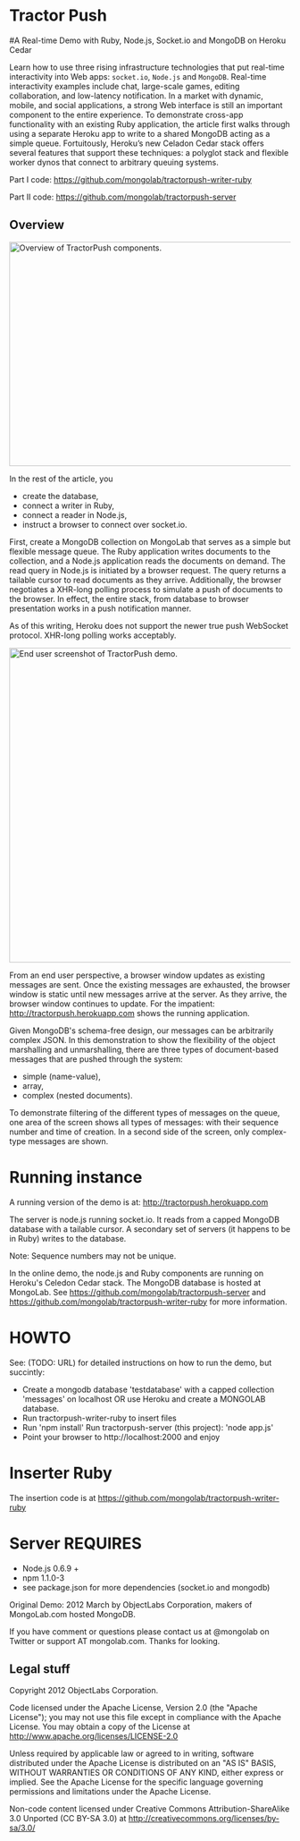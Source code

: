 # Tractor Push
#A Real-time Demo with Ruby, Node.js, Socket.io and MongoDB on Heroku Cedar


Learn how to use three rising infrastructure technologies that put
real-time interactivity into Web apps: `socket.io`, `Node.js` and
`MongoDB`. Real-time interactivity examples include chat, large-scale
games, editing collaboration, and low-latency notification.  In a
market with dynamic, mobile, and social applications, a strong Web
interface is still an important component to the entire experience.
To demonstrate cross-app functionality with an existing Ruby
application, the article first walks through using a separate Heroku
app to write to a shared MongoDB acting as a simple queue.
Fortuitously, Heroku’s new Celadon Cedar stack offers several features
that support these techniques: a polyglot stack and flexible worker
dynos that connect to arbitrary queuing systems.

<p class="callout" markdown="1"> Part I code:
<a href="https://github.com/mongolab/tractorpush-writer-ruby">https://github.com/mongolab/tractorpush-writer-ruby</a></p> 
<p class="callout" markdown="1"> Part II code:
<a href="https://github.com/mongolab/tractorpush-server">https://github.com/mongolab/tractorpush-server</a></p>

## Overview

<img src="http://blog.mongolab.com/wp-content/uploads/2012/03/TailableCursorDiagram.png" width="822" height="401" alt="Overview of TractorPush components."/>
 
In the rest of the article, you 

* create the database, 
* connect a writer in Ruby,
* connect a reader in Node.js,
* instruct a browser to connect over socket.io.

First, create a MongoDB collection on MongoLab that serves as a simple
but flexible message queue.  The Ruby application writes documents to
the collection, and a Node.js application reads the documents on
demand.  The read query in Node.js is initiated by a browser request.
The query returns a tailable cursor to read documents as they arrive.
Additionally, the browser negotiates a XHR-long polling process to
simulate a push of documents to the browser.  In effect, the entire
stack, from database to browser presentation works in a push
notification manner.

<p class="callout" markdown="1">As of this writing, Heroku does not
support the newer true push WebSocket protocol.  XHR-long polling works acceptably. </p>

<img src="http://blog.mongolab.com/wp-content/uploads/2012/03/TractorPushScreenshot.png" width="841" height="563" alt="End user screenshot of TractorPush demo."/>

From an end user perspective, a browser window updates as existing
messages are sent.  Once the existing messages are exhausted, the
browser window is static until new messages arrive at the server.  As
they arrive, the browser window continues to update.  For the
impatient: http://tractorpush.herokuapp.com shows the running
application. 

Given MongoDB's schema-free design, our messages can be arbitrarily
complex JSON. In this demonstration to show the flexibility of the
object marshalling and unmarshalling, there are three types of
document-based messages that are pushed through the system:

* simple (name-value), 
* array,
* complex (nested documents).  

To demonstrate filtering of the different types of messages on the
queue, one area of the screen shows all types of messages: with their
sequence number and time of creation.  In a second side of the screen,
only complex-type messages are shown.

# Running instance
A running version of the demo is at: http://tractorpush.herokuapp.com

The server is node.js running socket.io.  It reads from a capped
MongoDB database with a tailable cursor.  A secondary set of servers
(it happens to be in Ruby) writes to the database.

Note: Sequence numbers may not be unique.

In the online demo, the node.js and Ruby components are running on
Heroku's Celedon Cedar stack.  The MongoDB database is hosted at
MongoLab.  See https://github.com/mongolab/tractorpush-server and https://github.com/mongolab/tractorpush-writer-ruby for more information.

# HOWTO

See: (TODO: URL) for detailed instructions on how to run the demo, but succintly:

* Create a mongodb database 'testdatabase' with a capped collection 'messages' on localhost OR use Heroku and create a MONGOLAB database.
* Run tractorpush-writer-ruby to insert files
* Run 'npm install' Run tractorpush-server (this project): 'node app.js'
* Point your browser to http://localhost:2000 and enjoy

# Inserter Ruby
The insertion code is at https://github.com/mongolab/tractorpush-writer-ruby

# Server REQUIRES 

* Node.js 0.6.9 +
* npm 1.1.0-3
* see package.json for more dependencies (socket.io and mongodb)


Original Demo: 2012 March by ObjectLabs Corporation, makers of MongoLab.com hosted MongoDB. 

If you have comment or questions please contact us at @mongolab on Twitter or support AT mongolab.com.  Thanks for looking.

## Legal stuff
Copyright 2012 ObjectLabs Corporation.  

Code licensed under the Apache License, Version 2.0 (the "Apache
License"); you may not use this file except in compliance with
the Apache License.  You may obtain a copy of the License at http://www.apache.org/licenses/LICENSE-2.0

Unless required by applicable law or agreed to in writing, software
distributed under the Apache License is distributed on an "AS IS"
BASIS, WITHOUT WARRANTIES OR CONDITIONS OF ANY KIND, either express or
implied.  See the Apache License for the specific language governing
permissions and limitations under the Apache License.

Non-code content licensed under Creative Commons
Attribution-ShareAlike 3.0 Unported (CC BY-SA 3.0) at
http://creativecommons.org/licenses/by-sa/3.0/

